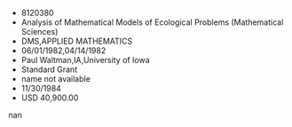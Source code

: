 
* 8120380
* Analysis of Mathematical Models of Ecological Problems (Mathematical Sciences)
* DMS,APPLIED MATHEMATICS
* 06/01/1982,04/14/1982
* Paul Waltman,IA,University of Iowa
* Standard Grant
*   name not available
* 11/30/1984
* USD 40,900.00

nan
